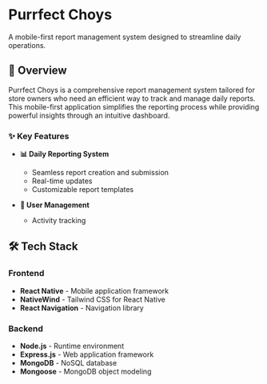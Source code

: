 #  Purrfect Choys

A mobile-first report management system designed to streamline daily operations.

## 📱 Overview

Purrfect Choys is a comprehensive report management system tailored for store owners who need an efficient way to track and manage daily reports. This mobile-first application simplifies the reporting process while providing powerful insights through an intuitive dashboard.

### ✨ Key Features

- **📊 Daily Reporting System**
  - Seamless report creation and submission
  - Real-time updates
  - Customizable report templates

- **👥 User Management**
  - Activity tracking

## 🛠️ Tech Stack

### Frontend
- **React Native** - Mobile application framework
- **NativeWind** - Tailwind CSS for React Native
- **React Navigation** - Navigation library

### Backend
- **Node.js** - Runtime environment
- **Express.js** - Web application framework
- **MongoDB** - NoSQL database
- **Mongoose** - MongoDB object modeling
